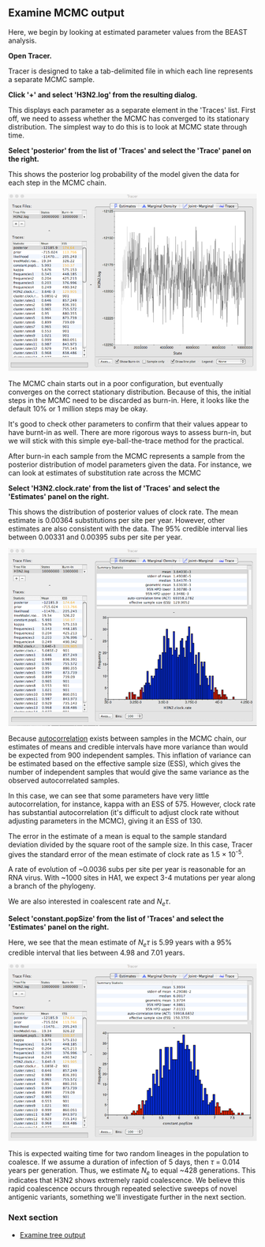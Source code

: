 ## Examine MCMC output

Here, we begin by looking at estimated parameter values from the BEAST analysis.

**Open Tracer.**

Tracer is designed to take a tab-delimited file in which each line represents a separate MCMC sample.

**Click '+' and select 'H3N2.log' from the resulting dialog.**

This displays each parameter as a separate element in the 'Traces' list.
First off, we need to assess whether the MCMC has converged to its stationary distribution.
The simplest way to do this is to look at MCMC state through time.

**Select 'posterior' from the list of 'Traces' and select the 'Trace' panel on the right.**

This shows the posterior log probability of the model given the data for each step in the MCMC chain.

![tracer_posterior](images/tracer_posterior.png)

The MCMC chain starts out in a poor configuration, but eventually converges on the correct stationary distribution.
Because of this, the initial steps in the MCMC need to be discarded as burn-in.
Here, it looks like the default 10% or 1 million steps may be okay.

It's good to check other parameters to confirm that their values appear to have burnt-in as well.
There are more rigorous ways to assess burn-in, but we will stick with this simple eye-ball-the-trace method for the practical.

After burn-in each sample from the MCMC represents a sample from the posterior distribution of model parameters given the data.
For instance, we can look at estimates of substitution rate across the MCMC

**Select 'H3N2.clock.rate' from the list of 'Traces' and select the 'Estimates' panel on the right.**

This shows the distribution of posterior values of clock rate.
The mean estimate is 0.00364 substitutions per site per year.
However, other estimates are also consistent with the data.
The 95% credible interval lies between 0.00331 and 0.00395 subs per site per year.

![tracer_clock](images/tracer_clock.png)

Because [autocorrelation](http://en.wikipedia.org/wiki/Autocorrelation) exists between samples in the MCMC chain, our estimates of means and credible intervals have more variance than would be expected from 900 independent samples.
This inflation of variance can be estimated based on the effective sample size (ESS), which gives the number of independent samples that would give the same variance as the observed autocorrelated samples.

In this case, we can see that some parameters have very little autocorrelation, for instance, kappa with an ESS of 575.
However, clock rate has substantial autocorrelation (it's difficult to adjust clock rate without adjusting parameters in the MCMC), giving it an ESS of 130.

The error in the estimate of a mean is equal to the sample standard deviation divided by the square root of the sample size.
In this case, Tracer gives the standard error of the mean estimate of clock rate as 1.5 &times; 10<sup>-5</sup>.

A rate of evolution of ~0.0036 subs per site per year is reasonable for an RNA virus. With ~1000 sites in HA1, we expect 3-4 mutations per year along a branch of the phylogeny.

We are also interested in coalescent rate and *N<sub>e</sub>&tau;*.

**Select 'constant.popSize' from the list of 'Traces' and select the 'Estimates' panel on the right.**

Here, we see that the mean estimate of *N<sub>e</sub>&tau;* is 5.99 years with a 95% credible interval that lies between 4.98 and 7.01 years.

![tracer_popsize](images/tracer_popsize.png)

This is expected waiting time for two random lineages in the population to coalesce. If we assume a duration of infection of 5 days, then *&tau;* = 0.014 years per generation. Thus, we estimate *N<sub>e* to equal ~428 generations. This indicates that H3N2 shows extremely rapid coalescence. We believe this rapid coalescence occurs through repeated selective sweeps of novel antigenic variants, something we'll investigate further in the next section.

### Next section

* [Examine tree output](figtree.md)
